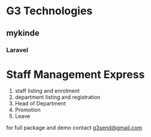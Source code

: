 # G3 Technologies

## mykinde

### Laravel

# Staff Management Express
1. staff listing and enrolment
2. department listing and registration
3. Head of Department 
4. Promotion
5. Leave

for full package and demo contact g3send@gmail.com
